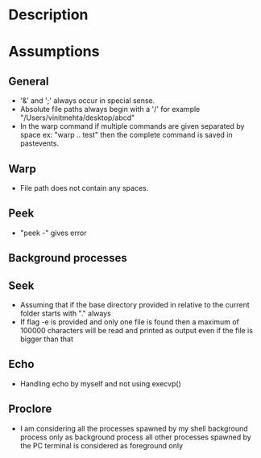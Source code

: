 # Description

# Assumptions

## General
- '&' and ';' always occur in special sense.
- Absolute file paths always begin with a '/' for example "/Users/vinitmehta/desktop/abcd"
- In the warp command if multiple commands are given separated by space ex: "warp .. test" then the complete command is saved in pastevents.

## Warp
- File path does not contain any spaces.

## Peek
- "peek -" gives error

## Background processes

## Seek
- Assuming that if the base directory provided in relative to the current folder starts with "." always
- If flag -e is provided and only one file is found then a maximum of 100000 characters will be read and printed as output even if the file is bigger than that

## Echo
- Handling echo by myself and not using execvp()

## Proclore
- I am considering all the processes spawned by my shell background process only as background process all other processes spawned by the PC terminal is considered as foreground only